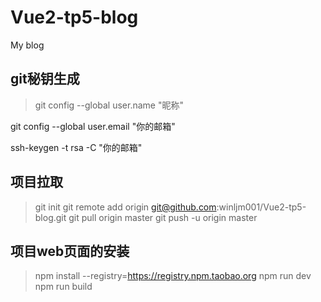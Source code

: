 # Vue2-tp5-blog
My blog
## git秘钥生成
> git config --global user.name "昵称"

git config --global user.email "你的邮箱"

ssh-keygen -t rsa -C "你的邮箱"

## 项目拉取
> git init
git remote add origin git@github.com:winljm001/Vue2-tp5-blog.git
git pull origin master
git push -u origin master

## 项目web页面的安装
> npm install --registry=https://registry.npm.taobao.org
npm run dev
npm run build


